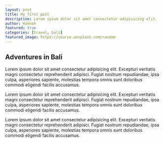 ```yaml
---
layout: post
title: My first post
description: Lorem ipsum dolor sit amet consectetur adipisicing elit.
author: Hannah
featured: true
categories: [travel, bali]
featured_image: https://source.unsplash.com/random
---
```


## Adventures in Bali

Lorem ipsum dolor sit amet consectetur adipisicing elit. Excepturi veritatis magni consectetur reprehenderit adipisci. Fugiat nostrum repudiandae, ipsa culpa, asperiores sapiente, molestias tempora omnis sunt doloribus commodi eligendi facilis accusamus.

Lorem ipsum dolor sit amet consectetur adipisicing elit. Excepturi veritatis magni consectetur reprehenderit adipisci. Fugiat nostrum repudiandae, ipsa culpa, asperiores sapiente, molestias tempora omnis sunt doloribus commodi eligendi facilis accusamus.

Lorem ipsum dolor sit amet consectetur adipisicing elit. Excepturi veritatis magni consectetur reprehenderit adipisci. Fugiat nostrum repudiandae, ipsa culpa, asperiores sapiente, molestias tempora omnis sunt doloribus commodi eligendi facilis accusamus.